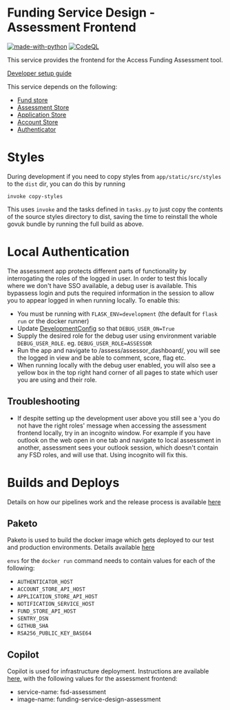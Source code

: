 # Funding Service Design - Assessment Frontend

[![made-with-python](https://img.shields.io/badge/Made%20with-Python-1f425f.svg)](https://www.python.org/)
[![CodeQL](https://github.com/communitiesuk/funding-service-design-assessment/actions/workflows/codeql-analysis.yml/badge.svg)](https://github.com/communitiesuk/funding-service-design-assessment/actions/workflows/codeql-analysis.yml)

This service provides the frontend for the Access Funding Assessment tool.

[Developer setup guide](https://github.com/communitiesuk/funding-service-design-workflows/blob/main/readmes/python-repos-setup.md)

This service depends on the following:
- [Fund store](https://github.com/communitiesuk/funding-service-design-fund-store)
- [Assessment Store](https://github.com/communitiesuk/funding-service-design-assessment-store)
- [Application Store](https://github.com/communitiesuk/funding-service-design-application-store)
- [Account Store](https://github.com/communitiesuk/funding-service-design-account-store)
- [Authenticator](https://github.com/communitiesuk/funding-service-design-authenticator)

# Styles
During development if you need to copy styles from `app/static/src/styles` to the `dist` dir, you can do this by running

    invoke copy-styles

This uses `invoke` and the tasks defined in `tasks.py` to just copy the contents of the source styles directory to dist, saving the time to reinstall the whole govuk bundle by running the full build as above.

# Local Authentication
The assessment app protects different parts of functionality by interrogating the roles of the logged in user. In order to test this locally where we don't have SSO available, a debug user is available. This bypassess login and puts the required information in the session to allow you to appear logged in when running locally. To enable this:
* You must be running with `FLASK_ENV=development` (the default for `flask run` or the docker runner)
* Update [DevelopmentConfig](../config/envs/development.py) so that `DEBUG_USER_ON=True`
* Supply the desired role for the debug user using environment variable `DEBUG_USER_ROLE`. eg. `DEBUG_USER_ROLE=ASSESSOR`
* Run the app and navigate to /assess/assessor_dashboard/, you will see the logged in view and be able to comment, score, flag etc.
* When running locally with the debug user enabled, you will also see a yellow box in the top right hand corner of all pages to state which user you are using and their role.

## Troubleshooting
- If despite setting up the development user above you still see a 'you do not have the right roles' message when accessing the assessment frontend locally, try in an incognito window. For example if you have outlook on the web open in one tab and navigate to local assessment in another, assessment sees your outlook session, which doesn't contain any FSD roles, and will use that. Using incognito will fix this.

# Builds and Deploys
Details on how our pipelines work and the release process is available [here](https://dluhcdigital.atlassian.net/wiki/spaces/FS/pages/73695505/How+do+we+deploy+our+code+to+prod)
## Paketo
Paketo is used to build the docker image which gets deployed to our test and production environments. Details available [here](https://github.com/communitiesuk/funding-service-design-workflows/blob/main/readmes/python-repos-paketo.md)

`envs` for the `docker run` command needs to contain values for each of the following:

* `AUTHENTICATOR_HOST`
* `ACCOUNT_STORE_API_HOST`
* `APPLICATION_STORE_API_HOST`
* `NOTIFICATION_SERVICE_HOST`
* `FUND_STORE_API_HOST`
* `SENTRY_DSN`
* `GITHUB_SHA`
* `RSA256_PUBLIC_KEY_BASE64`

## Copilot
Copilot is used for infrastructure deployment. Instructions are available [here](https://github.com/communitiesuk/funding-service-design-workflows/blob/main/readmes/python-repos-copilot.md), with the following values for the assessment frontend:
- service-name: fsd-assessment
- image-name: funding-service-design-assessment